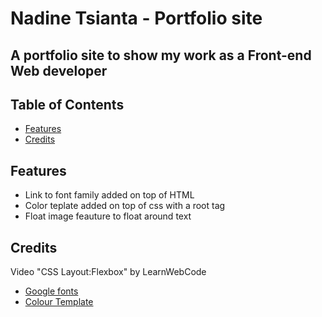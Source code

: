 # Nadine Tsianta - Portfolio site

## A portfolio site to show my work as a Front-end Web developer


## Table of Contents

- [Features](#features)
- [Credits](#credits)



## Features

- Link to font family added on top of HTML
- Color teplate added on top of css with a root tag
- Float image feauture to float around text



## Credits

Video "CSS Layout:Flexbox" by LearnWebCode
- [Google fonts](https://fonts.google.com/)
- [Colour Template](https://colorkit.co/)



